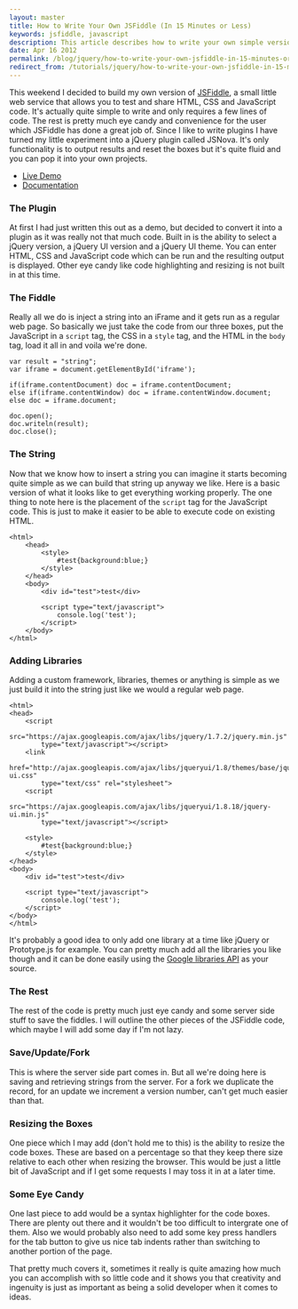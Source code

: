 ```yaml
---
layout: master
title: How to Write Your Own JSFiddle (In 15 Minutes or Less)
keywords: jsfiddle, javascript
description: This article describes how to write your own simple version of a jsfiddle style application.
date: Apr 16 2012
permalink: /blog/jquery/how-to-write-your-own-jsfiddle-in-15-minutes-or-less
redirect_from: /tutorials/jquery/how-to-write-your-own-jsfiddle-in-15-minutes-or-less.html
---
```


This weekend I decided to build my own version of [JSFiddle](http://www.jsfiddle.net), a small little web service that allows you to test and share HTML, CSS and JavaScript code.  It's actually quite simple to write and only requires a few lines of code.  The rest is pretty much eye candy and convenience for the user which JSFiddle has done a great job of.  Since I like to write plugins I have turned my little experiment into a jQuery plugin called JSNova.  It's only functionality is to output results and reset the boxes but it's quite fluid and you can pop it into your own projects.

- [Live Demo](http://jsnova.websanova.com)
- [Documentation](https://github.com/websanova/wJSNova)

### The Plugin

At first I had just written this out as a demo, but decided to convert it into a plugin as it was really not that much code.  Built in is the ability to select a jQuery version, a jQuery UI version and a jQuery UI theme.  You can enter HTML, CSS and JavaScript code which can be run and the resulting output is displayed.  Other eye candy like code highlighting and resizing is not built in at this time.

### The Fiddle

Really all we do is inject a string into an iFrame and it gets run as a regular web page.  So basically we just take the code from our three boxes, put the JavaScript in a `script` tag, the CSS in a `style` tag, and the HTML in the `body` tag, load it all in and voila we're done.

~~~
var result = "string";
var iframe = document.getElementById('iframe');
		
if(iframe.contentDocument) doc = iframe.contentDocument;
else if(iframe.contentWindow) doc = iframe.contentWindow.document;
else doc = iframe.document;

doc.open();
doc.writeln(result);
doc.close();
~~~

### The String

Now that we know how to insert a string you can imagine it starts becoming quite simple as we can build that string up anyway we like.  Here is a basic version of what it looks like to get everything working properly.  The one thing to note here is the placement of the `script` tag for the JavaScript code.  This is just to make it easier to be able to execute code on existing HTML.

~~~
<html>
    <head>
        <style>
            #test{background:blue;}
        </style>
    </head>
    <body>
        <div id="test">test</div>
        
        <script type="text/javascript">
            console.log('test');
        </script>
    </body>
</html>
~~~

### Adding Libraries

Adding a custom framework, libraries, themes or anything is simple as we just build it into the string just like we would a regular web page.

~~~
<html>
<head>
    <script 
        src="https://ajax.googleapis.com/ajax/libs/jquery/1.7.2/jquery.min.js" 
        type="text/javascript"></script>
    <link 
        href="http://ajax.googleapis.com/ajax/libs/jqueryui/1.8/themes/base/jquery-ui.css" 
        type="text/css" rel="stylesheet">
    <script 
        src="https://ajax.googleapis.com/ajax/libs/jqueryui/1.8.18/jquery-ui.min.js" 
        type="text/javascript"></script>
    
    <style>
        #test{background:blue;}
    </style>
</head>
<body>
    <div id="test">test</div>
    
    <script type="text/javascript">
        console.log('test');
    </script>
</body>
</html>
~~~

It's probably a good idea to only add one library at a time like jQuery or Prototype.js for example.  You can pretty much add all the libraries you like though and it can be done easily using the [Google libraries API](https://developers.google.com/speed/libraries/devguide#chrome-frame) as your source.

### The Rest

The rest of the code is pretty much just eye candy and some server side stuff to save the fiddles.  I will outline the other pieces of the JSFiddle code, which maybe I will add some day if I'm not lazy.

### Save/Update/Fork

This is where the server side part comes in.  But all we're doing here is saving and retrieving strings from the server.  For a fork we duplicate the record, for an update we increment a version number, can't get much easier than that.

### Resizing the Boxes

One piece which I may add (don't hold me to this) is the ability to resize the code boxes.  These are based on a percentage so that they keep there size relative to each other when resizing the browser.  This would be just a little bit of JavaScript and if I get some requests I may toss it in at a later time.

### Some Eye Candy

One last piece to add would be a syntax highlighter for the code boxes.  There are plenty out there and it wouldn't be too difficult to intergrate one of them.  Also we would probably also need to add some key press handlers for the tab button to give us nice tab indents rather than switching to another portion of the page.

That pretty much covers it, sometimes it really is quite amazing how much you can accomplish with so little code and it shows you that creativity and ingenuity is just as important as being a solid developer when it comes to ideas.
